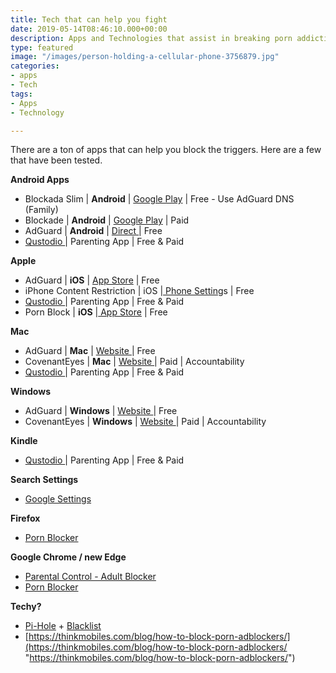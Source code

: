 ```yaml
---
title: Tech that can help you fight
date: 2019-05-14T08:46:10.000+00:00
description: Apps and Technologies that assist in breaking porn addiction
type: featured
image: "/images/person-holding-a-cellular-phone-3756879.jpg"
categories:
- apps
- Tech
tags:
- Apps
- Technology

---
```

There are a ton of apps that can help you block the triggers. Here are a few that have been tested.

**Android Apps**

* Blockada Slim | **Android** | [Google Play](https://play.google.com/store/apps/details?id=org.blokada.alarm.dnschanger&hl=en "Blockada") | Free - Use AdGuard DNS (Family)
* Blockade | **Android** | [Google Play](https://play.google.com/store/apps/details?id=com.sollyfaks.blockadenewnew&hl=en "Download") | Paid
* AdGuard | **Android** | [Direct ](https://adguard.com/en/adguard-android/overview.html "Download")| Free
* [Qustodio ](https://www.qustodio.com/en/)| Parenting App | Free & Paid

**Apple**

* AdGuard | **iOS** | [App Store](https://apps.apple.com/app/apple-store/id1047223162 "Download") | Free
* iPhone Content Restriction | iOS |[ Phone Setting](https://support.apple.com/sl-si/HT201304)s | Free
* [Qustodio ](https://www.qustodio.com/en/)| Parenting App | Free & Paid
* Porn Block | **iOS** |[ App Store](https://apps.apple.com/us/app/porn-block-plus/id1220328164) | Free

**Mac**

* AdGuard | **Mac** | [Website ](https://adguard.com/en/adguard-mac/overview.html)| Free
* CovenantEyes | **Mac** | [Website ](https://www.covenanteyes.com/)| Paid | Accountability
* [Qustodio ](https://www.qustodio.com/en/)| Parenting App | Free & Paid

**Windows**

* AdGuard | **Windows** | [Website ](https://adguard.com/en/adguard-windows/overview.html)| Free
* CovenantEyes | **Windows** | [Website ](https://www.covenanteyes.com/)| Paid | Accountability

**Kindle**

* [Qustodio ](https://www.qustodio.com/en/)| Parenting App | Free & Paid

**Search Settings**

* [Google Settings ](https://support.google.com/google-ads/answer/510?co=GENIE.Platform%3DAndroid&hl=en "Filter")

**Firefox**

* [Porn Blocker](https://addons.mozilla.org/en-US/firefox/addon/porn-blocker/?src=search)

**Google Chrome / new Edge**

* [Parental Control - Adult Blocker]()
* [Porn Blocker](https://chrome.google.com/webstore/detail/adult-website-blocker-por/gppopmmjibhcboobpmfombbkoehgicoh?hl=en)

**Techy?**

* [Pi-Hole](https://pi-hole.net/) + [Blacklist](https://raw.githubusercontent.com/chadmayfield/my-pihole-blocklists/master/lists/pi_blocklist_porn_all.list)
* [https://thinkmobiles.com/blog/how-to-block-porn-adblockers/](https://thinkmobiles.com/blog/how-to-block-porn-adblockers/ "https://thinkmobiles.com/blog/how-to-block-porn-adblockers/")